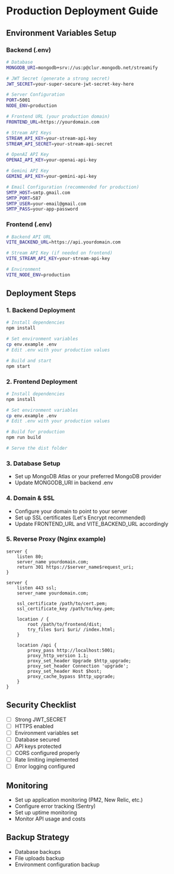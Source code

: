 # Production Deployment Guide

## Environment Variables Setup

### Backend (.env)
```bash
# Database
MONGODB_URI=mongodb+srv://us:p@clur.mongodb.net/streamify

# JWT Secret (generate a strong secret)
JWT_SECRET=your-super-secure-jwt-secret-key-here

# Server Configuration
PORT=5001
NODE_ENV=production

# Frontend URL (your production domain)
FRONTEND_URL=https://yourdomain.com

# Stream API Keys
STREAM_API_KEY=your-stream-api-key
STREAM_API_SECRET=your-stream-api-secret

# OpenAI API Key
OPENAI_API_KEY=your-openai-api-key

# Gemini API Key
GEMINI_API_KEY=your-gemini-api-key

# Email Configuration (recommended for production)
SMTP_HOST=smtp.gmail.com
SMTP_PORT=587
SMTP_USER=your-email@gmail.com
SMTP_PASS=your-app-password
```

### Frontend (.env)
```bash
# Backend API URL
VITE_BACKEND_URL=https://api.yourdomain.com

# Stream API Key (if needed on frontend)
VITE_STREAM_API_KEY=your-stream-api-key

# Environment
VITE_NODE_ENV=production
```

## Deployment Steps

### 1. Backend Deployment
```bash
# Install dependencies
npm install

# Set environment variables
cp env.example .env
# Edit .env with your production values

# Build and start
npm start
```

### 2. Frontend Deployment
```bash
# Install dependencies
npm install

# Set environment variables
cp env.example .env
# Edit .env with your production values

# Build for production
npm run build

# Serve the dist folder
```

### 3. Database Setup
- Set up MongoDB Atlas or your preferred MongoDB provider
- Update MONGODB_URI in backend .env

### 4. Domain & SSL
- Configure your domain to point to your server
- Set up SSL certificates (Let's Encrypt recommended)
- Update FRONTEND_URL and VITE_BACKEND_URL accordingly

### 5. Reverse Proxy (Nginx example)
```nginx
server {
    listen 80;
    server_name yourdomain.com;
    return 301 https://$server_name$request_uri;
}

server {
    listen 443 ssl;
    server_name yourdomain.com;
    
    ssl_certificate /path/to/cert.pem;
    ssl_certificate_key /path/to/key.pem;
    
    location / {
        root /path/to/frontend/dist;
        try_files $uri $uri/ /index.html;
    }
    
    location /api {
        proxy_pass http://localhost:5001;
        proxy_http_version 1.1;
        proxy_set_header Upgrade $http_upgrade;
        proxy_set_header Connection 'upgrade';
        proxy_set_header Host $host;
        proxy_cache_bypass $http_upgrade;
    }
}
```

## Security Checklist
- [ ] Strong JWT_SECRET
- [ ] HTTPS enabled
- [ ] Environment variables set
- [ ] Database secured
- [ ] API keys protected
- [ ] CORS configured properly
- [ ] Rate limiting implemented
- [ ] Error logging configured

## Monitoring
- Set up application monitoring (PM2, New Relic, etc.)
- Configure error tracking (Sentry)
- Set up uptime monitoring
- Monitor API usage and costs

## Backup Strategy
- Database backups
- File uploads backup
- Environment configuration backup 